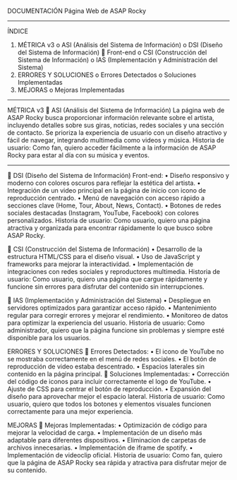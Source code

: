 DOCUMENTACIÓN
Página Web de ASAP Rocky
________________________________________
ÍNDICE
1.	MÉTRICA v3
o	ASI (Análisis del Sistema de Información)
o	DSI (Diseño del Sistema de Información) 
	Front-end
o	CSI (Construcción del Sistema de Información)
o	IAS (Implementación y Administración del Sistema)
2.	ERRORES Y SOLUCIONES
o	Errores Detectados
o	Soluciones Implementadas
3.	MEJORAS
o	Mejoras Implementadas
________________________________________
MÉTRICA v3
🔹 ASI (Análisis del Sistema de Información)
La página web de ASAP Rocky busca proporcionar información relevante sobre el artista, incluyendo detalles sobre sus giras, noticias, redes sociales y una sección de contacto. Se prioriza la experiencia de usuario con un diseño atractivo y fácil de navegar, integrando multimedia como videos y música.
Historia de usuario: Como fan, quiero acceder fácilmente a la información de ASAP Rocky para estar al día con su música y eventos.
________________________________________
🔹 DSI (Diseño del Sistema de Información)
Front-end:
•	Diseño responsivo y moderno con colores oscuros para reflejar la estética del artista.
•	Integración de un video principal en la página de inicio con icono de reproducción centrado.
•	Menú de navegación con acceso rápido a secciones clave (Home, Tour, About, News, Contact).
•	Botones de redes sociales destacadas (Instagram, YouTube, Facebook) con colores personalizados.
Historia de usuario: Como usuario, quiero una página atractiva y organizada para encontrar rápidamente lo que busco sobre ASAP Rocky.

🔹 CSI (Construcción del Sistema de Información)
•	Desarrollo de la estructura HTML/CSS para el diseño visual.
•	Uso de JavaScript y frameworks para mejorar la interactividad.
•	Implementación de integraciones con redes sociales y reproductores multimedia.
Historia de usuario: Como usuario, quiero una página que cargue rápidamente y funcione sin errores para disfrutar del contenido sin interrupciones.

🔹 IAS (Implementación y Administración del Sistema)
•	Despliegue en servidores optimizados para garantizar acceso rápido.
•	Mantenimiento regular para corregir errores y mejorar el rendimiento.
•	Monitoreo de datos para optimizar la experiencia del usuario.
Historia de usuario: Como administrador, quiero que la página funcione sin problemas y siempre esté disponible para los usuarios.

ERRORES Y SOLUCIONES
🔹 Errores Detectados:
•	El icono de YouTube no se mostraba correctamente en el menú de redes sociales.
•	El botón de reproducción de video estaba descentrado.
•	Espacios laterales sin contenido en la página principal.
🔹 Soluciones Implementadas:
•	Corrección del código de iconos para incluir correctamente el logo de YouTube.
•	Ajuste de CSS para centrar el botón de reproducción.
•	Expansión del diseño para aprovechar mejor el espacio lateral.
Historia de usuario: Como usuario, quiero que todos los botones y elementos visuales funcionen correctamente para una mejor experiencia.

MEJORAS
🔹 Mejoras Implementadas:
•	Optimización de código para mejorar la velocidad de carga.
•	Implementación de un diseño más adaptable para diferentes dispositivos.
•	Eliminacion de carpetas de archivos innecesarias.
•	Implementación de iframe de spotify.
•	Implementación de videoclip oficial.
Historia de usuario: Como fan, quiero que la página de ASAP Rocky sea rápida y atractiva para disfrutar mejor de su contenido.


